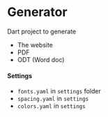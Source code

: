 # Generator
Dart project to generate
- The website
- PDF
- ODT (Word doc)

#### Settings
- `fonts.yaml` in `settings` folder
- `spacing.yaml` in `settings`
- `colors.yaml` in `settings`